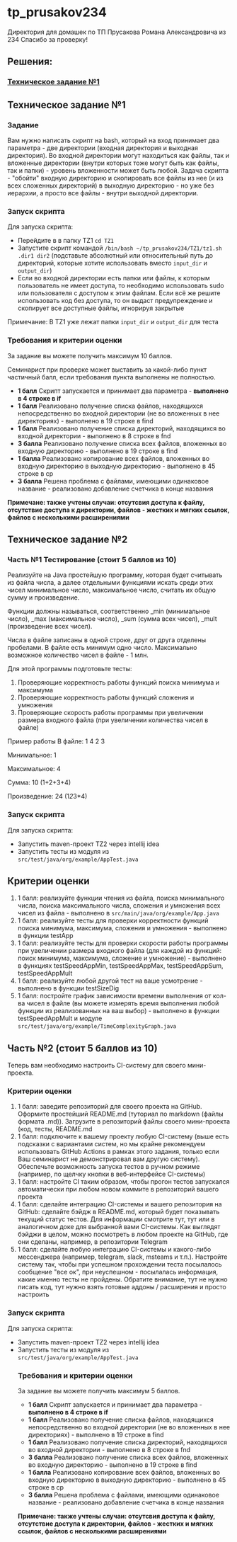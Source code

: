 # tp_prusakov234
Директория для домашек по ТП Прусакова Романа Александровича из 234
Спасибо за проверку!

<h2>Решения:</h2>
<h3><a href="TZ1">Техническое задание №1</a></h3>

<h2>Техническое задание №1</h2>

<h3>Задание</h3>
Вам нужно написать скрипт на bash, который на вход принимает два параметра - две директории (входная директория и выходная директория). Во входной директории могут находиться как файлы, так и вложенные директории (внутри которых тоже могут быть как файлы, так и папки) - уровень вложенности может быть любой. Задача скрипта - "обойти" входную директорию и скопировать все файлы из нее (и из всех сложенных директорий) в выходную директорию - но уже без иерархии, а просто все файлы - внутри выходной директории.

<h3>Запуск скрипта</h3>
Для запуска скрипта:
<ul>
        <li>Перейдите в в папку TZ1 <code>cd TZ1</code></li>
        <li>Запустите скрипт командой <code>/bin/bash ~/tp_prusakov234/TZ1/tz1.sh .dir1 dir2</code> (подставьте абсолютный или относительный путь до директорий, которые хотите использовать вместо <code>input_dir</code> и <code>output_dir</code>)</li>
	<li>Если во входной директории есть папки или файлы, к которым пользователь не имеет доступа, то необходимо использовать sudo или пользователя с доступом к этим файлам. Если всё же решите использовать код без доступа, то он выдаст предупреждение и скопирует все доступные файлы, игнорируя закрытые
</ul>
Примечание: В TZ1 уже лежат папки <code>input_dir</code> и <code>output_dir</code> для теста

<h3>Требования и критерии оценки</h3>
За задание вы можете получить максимум 10 баллов.

Семинарист при проверке может выставить за какой-либо пункт частичный балл, если требования пункта выполнены не полностью.
<ul>
<li><b>1 балл</b> Скрипт запускается и принимает два параметра - <b>выполнено в 4 строке в if</b></li>
<li><b>1 балл</b> Реализовано получение списка файлов, находящихся непосредственно во входной директории (не во вложенных в нее директориях) - выполнено в 19 строке в find</li>
<li><b>1 балл</b> Реализовано получение списка директорий, находящихся во входной директории - выполнено в 8 строке в fnd</li>
<li><b>3 балла</b> Реализовано получение списка всех файлов, вложенных во входную директорию - выполнено в 19 строке в find</li>
<li><b>1 балла</b> Реализовано копирование всех файлов, вложенных во входную директорию в выходную директорию - выполнено в 45 строке в cp</li>
<li><b>3 балла</b> Решена проблема с файлами, имеющими одинаковое название - реализовано добавление счетчика в конце названия</li>
</ul>

<b>Примечане: также учтены случаи: отсутсвия доступа к файлу, отсутствие доступа к директории, файлов - жестких и мягких ссылок, файлов с несколькими расширениями</b>

<h2>Техническое задание №2</h2>

<h3>Часть №1 Тестирование (стоит 5 баллов из 10)</h3>
Реализуйте на Java простейшую программу, которая будет считывать из файла числа, а далее отдельными функциями искать среди этих чисел минимальное число, максимальное число, считать их общую сумму и произведение.

Функции должны называться, соответственно _min (минимальное число), _max (максимальное число), _sum (сумма всех чисел), _mult (произведение всех чисел).

Числа в файле записаны в одной строке, друг от друга отделены пробелами. В файле есть минимум одно число. Максимально возможное количество чисел в файле - 1 млн.

Для этой программы подготовьте тесты:
<ol>
<li>Проверяющие корректность работы функций поиска минимума и максимума</li>
<li>Проверяющие корректность работы функций сложения и умножения</li>
<li>Проверяющие скорость работы программы при увеличении размера входного файла (при увеличении количества чисел в файле)</li>
</ol>
Пример работы
В файле: 1 4 2 3

Минимальное: 1

Максимальное: 4

Сумма: 10 (1+2+3+4)

Произведение: 24 (1*2*3*4)

<h3>Запуск скрипта</h3>
Для запуска скрипта:
<ul>
        <li>Запустить maven-проект TZ2 через intellij idea</li>
        <li>Запустить тесты из модуля из <code>src/test/java/org/example/AppTest.java</code></li>
</ul>

<h2>Критерии оценки</h2>
<ol>
<li>1 балл: реализуйте функции чтения из файла, поиска минимального числа, поиска максимального числа, сложения и умножения всех чисел из файла - выполнено в <code>src/main/java/org/example/App.java</code></li>
<li>1 балл: реализуйте тесты для проверки корректности функций поиска минимума, максимума, сложения и умножения - выполнено в функции testApp</li>
<li>1 балл: реализуйте тесты для проверки скорости работы программы при увеличении размера входного файла (для каждой из функций: поиск минимума, максимума, сложение и умножение) - выполнено в функциях testSpeedAppMin, testSpeedAppMax, testSpeedAppSum, testSpeedAppMult</li>
<li>1 балл: реализуйте любой другой тест на ваше усмотрение - выполнено в функции testSizeDig</li>
<li>1 балл: постройте график зависимости времени выполнения от кол-ва чисел в файле (вы можете измерять время выполнения любой функции из реализованных на ваш выбор) - выполнено в функции testSpeedAppMult и модуле <code>src/test/java/org/example/TimeComplexityGraph.java</code></li>
</ol>

<h2>Часть №2 (стоит 5 баллов из 10)</h2>

Теперь вам необходимо настроить CI-систему для своего мини-проекта.

<h3>Критерии оценки</h3>
<ol>
<li>1 балл: заведите репозиторий для своего проекта на GitHub. Оформите простейший README.md (туториал по markdown (файлы формата .md)). Загрузите в репозиторий файлы своего мини-проекта (код, тесты, README.md</li>
<li>1 балл: подключите к вашему проекту любую CI-систему (выше есть подсказки с вариантами систем, но мы крайне рекомендуем использовать GitHub Actions в рамках этого задания, только если Ваш семинарист не демонстрировал вам другую систему). Обеспечьте возможность запуска тестов в ручном режиме (например, по щелчку кнопки в веб-интерфейсе CI-системы)</li>
<li>1 балл: настройте CI таким образом, чтобы прогон тестов запускался автоматически при любом новом коммите в репозиторий вашего проекта</li>
<li>1 балл: сделайте интеграцию CI-системы и вашего репозитория на GitHub: сделайте бэйдж в README.md, который будет показывать текущий статус тестов. Для информации смотрите тут, тут или в аналогичном доке для выбранной вами CI-системы. Как выглядят бэйджи в целом, можно посмотреть в любом проекте на GitHub, где они сделаны, например, в репозитории Telegram</li>
<li>1 балл: сделайте любую интеграцию CI-системы и какого-либо мессенджера (например, telegram, slack, msteams и т.п.). Настройте систему так, чтобы при успешном прохождении теста посылалось сообщение "все ок", при неуспешном - посылалась информация, какие именно тесты не пройдены. Обратите внимание, тут не нужно писать код, тут нужно взять готовые аддоны / расширения и просто настроить</li>
</ol>

<h3>Запуск скрипта</h3>
Для запуска скрипта:
<ul>
        <li>Запустить maven-проект TZ2 через intellij idea</li>
        <li>Запустить тесты из модуля из <code>src/test/java/org/example/AppTest.java</code></li>

<h3>Требования и критерии оценки</h3>
За задание вы можете получить максимум 5 баллов.

<ul>
<li><b>1 балл</b> Скрипт запускается и принимает два параметра - <b>выполнено в 4 строке в if</b></li>
<li><b>1 балл</b> Реализовано получение списка файлов, находящихся непосредственно во входной директории (не во вложенных в нее директориях) - выполнено в 19 строке в find</li>
<li><b>1 балл</b> Реализовано получение списка директорий, находящихся во входной директории - выполнено в 8 строке в fnd</li>
<li><b>3 балла</b> Реализовано получение списка всех файлов, вложенных во входную директорию - выполнено в 19 строке в find</li>
<li><b>1 балла</b> Реализовано копирование всех файлов, вложенных во входную директорию в выходную директорию - выполнено в 45 строке в cp</li>
<li><b>3 балла</b> Решена проблема с файлами, имеющими одинаковое название - реализовано добавление счетчика в конце названия</li>
</ul>

<b>Примечане: также учтены случаи: отсутсвия доступа к файлу, отсутствие доступа к директории, файлов - жестких и мягких ссылок, файлов с несколькими расширениями</b>
